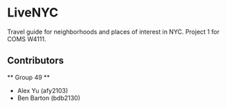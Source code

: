 # LiveNYC #
Travel guide for neighborhoods and places of interest in NYC. Project 1 for COMS W4111.

## Contributors ##

** Group 49 **

  - Alex Yu (afy2103)
  - Ben Barton (bdb2130)